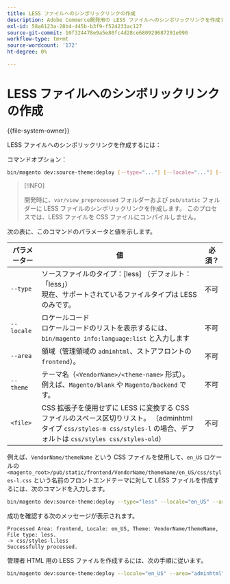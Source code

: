 ```yaml
---
title: LESS ファイルへのシンボリックリンクの作成
description: Adobe Commerce開発用の LESS ファイルへのシンボリックリンクを作成する方法を説明します。 スタイルシートのリンクと開発ワークフローの最適化について説明します。
exl-id: 58a6123a-28b4-445b-b3f9-f524233ac127
source-git-commit: 10f324478e9a5e80fc4d28ce680929687291e990
workflow-type: tm+mt
source-wordcount: '172'
ht-degree: 0%

---
```


# LESS ファイルへのシンボリックリンクの作成

{{file-system-owner}}

LESS ファイルへのシンボリックリンクを作成するには：

コマンドオプション：

```bash
bin/magento dev:source-theme:deploy [--type="..."] [--locale="..."] [--area="..."] [--theme="..."] [file1] ... [fileN]
```

>[!INFO]
>
>開発時に、`var/view_preprocessed` フォルダーおよび `pub/static` フォルダーに LESS ファイルのシンボリックリンクを作成します。 このプロセスでは、LESS ファイルを CSS ファイルにコンパイルしません。

次の表に、このコマンドのパラメータと値を示します。

| パラメーター | 値 | 必須？ |
| --------- | ----- | --------- |
| `--type` | ソースファイルのタイプ：[less] （デフォルト：「less」） <br> 現在、サポートされているファイルタイプは LESS のみです。 | 不可 |
| `--locale` | ロケールコード<br> ロケールコードのリストを表示するには、`bin/magento info:language:list` と入力します | 不可 |
| `--area` | 領域（管理領域の `adminhtml`、ストアフロントの `frontend`）。 | 不可 |
| `--theme` | テーマ名（`<VendorName>/<theme-name>` 形式）。 例えば、`Magento/blank` や `Magento/backend` です。 | 不可 |
| `<file>` | CSS 拡張子を使用せずに LESS に変換する CSS ファイルのスペース区切りリスト。 （adminhtml タイプ `css/styles-m css/styles-l` の場合、デフォルトは `css/styles css/styles-old`） | 不可 |

例えば、`VendorName/themeName` という CSS ファイルを使用して、`en_US` ロケールの `<magento_root>/pub/static/frontend/VendorName/themeName/en_US/css/styles-l.css` という名前のフロントエンドテーマに対して LESS ファイルを作成するには、次のコマンドを入力します。

```bash
bin/magento dev:source-theme:deploy --type="less" --locale="en_US" --area="frontend" --theme="VendorName/themeName" css/styles-l
```

成功を確認する次のメッセージが表示されます。

```
Processed Area: frontend, Locale: en_US, Theme: VendorName/themeName, File type: less.
-> css/styles-l.less
Successfully processed.
```

管理者 HTML 用の LESS ファイルを作成するには、次の手順に従います。

```bash
bin/magento dev:source-theme:deploy --locale="en_US" --area="adminhtml" --theme="Magento/backend" css/styles css/styles-old
```
